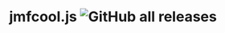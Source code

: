 # jmfcool.js ![GitHub all releases](https://img.shields.io/github/downloads/jmfcool/jmfcool.js/total?color=green)
